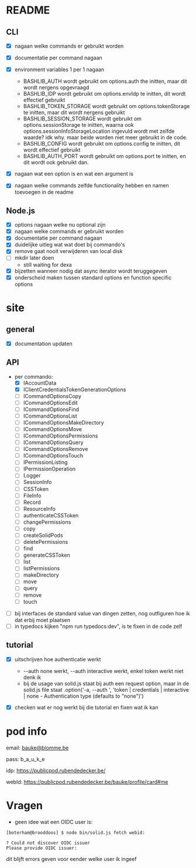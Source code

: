 # README
## CLI
- [x] nagaan welke commands er gebruikt worden
- [x] documentatie per command nagaan
- [x] environment variables 1 per 1 nagaan
  - BASHLIB_AUTH wordt gebruikt om options.auth the initten, maar dit wordt nergens opgevraagd 
  - BASHLIB_IDP wordt gebruikt om options.envIdp te initten, dit wordt effectief gebruikt
  - BASHLIB_TOKEN_STORAGE wordt gebruikt om options.tokenStorage te initten, maar dit wordt nergens gebruikt
  - BASHLIB_SESSION_STORAGE wordt gebruikt om options.sessionStorage te initten, waarna ook options.sessionInfoStorageLocation ingevuld wordt met zelfde waarde? idk why. maar beide worden niet meer gebruikt in de code.
  - BASHLIB_CONFIG wordt gebruikt om options.config te initten, dit wordt effectief gebruikt
  - BASHLIB_AUTH_PORT wordt gebruikt om options.port te initten, en dit wordt ook gebruikt dan.

- [x] nagaan wat een option is en wat een argument is
- [x] nagaan welke commands zelfde functionality hebben en namen toevoegen in de readme
## Node.js
- [x] options nagaan welke nu optional zijn
- [x] nagaan welke commands er gebruikt worden
- [x] documentatie per command nagaan
- [x] duidelijke uitleg wat wat doet bij commando's
- [x] remove gaat nooit verwijderen van local disk
- [ ] mkdir later doen
  - still waiting for dexa
- [x] bijzetten wanneer nodig dat async iterator wordt teruggegeven
- [x] onderscheid maken tussen standard options en function specific options
<!-- # code
- [ ] move baseren op copy in solid-move.ts
- [ ] copy en move moeten enkel destination, aanpassen in solid-copy en solid-move teruggeven
- [ ] meegeven welk soort file je wilt aanmaken bij touch
- [ ] auth remove geeft nog geen melding wanneer je een webid meegeeft dat niet bijgehouden wordt.
- [ ] misschien fixen dat bij list van auth options dat de token name er staat? -->
# site
## general
- [x] documentation updaten
## API
- per commando:
  - [x] IAccountData
  - [x] IClientCredentialsTokenGenerationOptions
  - [ ] ICommandOptionsCopy
  - [ ] ICommandOptionsEdit
  - [ ] ICommandOptionsFind
  - [ ] ICommandOptionsList
  - [ ] ICommandOptionsMakeDirectory
  - [ ] ICommandOptionsMove
  - [ ] ICommandOptionsPermissions
  - [ ] ICommandOptionsQuery
  - [ ] ICommandOptionsRemove
  - [ ] ICommandOptionsTouch
  - [ ] IPermissionListing
  - [ ] IPermissionOperation
  - [ ] Logger
  - [ ] SessionInfo
  - [ ] CSSToken
  - [ ] FileInfo
  - [ ] Record
  - [ ] ResourceInfo
  - [ ] authenticateCSSToken
  - [ ] changePermissions
  - [ ] copy
  - [ ] createSolidPods
  - [ ] deletePermissions
  - [ ] find
  - [ ] generateCSSToken
  - [ ] list
  - [ ] listPermissions
  - [ ] makeDirectory
  - [ ] move
  - [ ] query
  - [ ] remove
  - [ ] touch
- [ ] bij interfaces de standard value van dingen zetten, nog outfiguren hoe ik dat erbij moet plaatsen
- [ ] in typedocs kijken "npm run typedocs:dev", is te fixen in de code zelf
## tutorial
- [x] uitschrijven hoe authenticatie werkt
  - --auth none werkt, --auth interactive werkt, enkel token werkt niet denk ik
  - bij de usage van solid.js staat bij auth een request option, maar in de solid.js file staat   .option('-a, --auth <string>', 'token | credentials | interactive | none - Authentication type (defaults to "none")')

- [x] checken wat er nog werkt bij die tutorial en fixen wat ik kan


# pod info

email:  bauke@blomme.be

pass:   b_a_u_k_e

idp:    https://publicpod.rubendedecker.be/

webId:  https://publicpod.rubendedecker.be/bauke/profile/card#me

# Vragen
- geen idee wat een OIDC user is: 
```
[boterham@brooddoos] $ node bin/solid.js fetch webid:

? Could not discover OIDC issuer
Please provide OIDC issuer: 
```
dit blijft errors geven voor eender welke user ik ingeef
